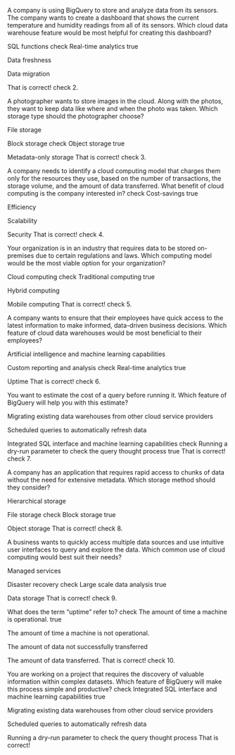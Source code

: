 
A company is using BigQuery to store and analyze data from its sensors. The company wants to create a dashboard that shows the current temperature and humidity readings from all of its sensors. Which cloud data warehouse feature would be most helpful for creating this dashboard?

SQL functions
check
Real-time analytics true

Data freshness

Data migration

That is correct!
check
2.

A photographer wants to store images in the cloud. Along with the photos, they want to keep data like where and when the photo was taken. Which storage type should the photographer choose?

File storage

Block storage
check
Object storage true

Metadata-only storage
That is correct!
check
3.

A company needs to identify a cloud computing model that charges them only for the resources they use, based on the number of transactions, the storage volume, and the amount of data transferred. What benefit of cloud computing is the company interested in?
check
Cost-savings true

Efficiency

Scalability

Security
That is correct!
check
4.

Your organization is in an industry that requires data to be stored on-premises due to certain regulations and laws. Which computing model would be the most viable option for your organization?

Cloud computing
check
Traditional computing true

Hybrid computing

Mobile computing
That is correct!
check
5.

A company wants to ensure that their employees have quick access to the latest information to make informed, data-driven business decisions. Which feature of cloud data warehouses would be most beneficial to their employees?

Artificial intelligence and machine learning capabilities

Custom reporting and analysis
check
Real-time analytics true

Uptime
That is correct!
check
6.

You want to estimate the cost of a query before running it. Which feature of BigQuery will help you with this estimate?

Migrating existing data warehouses from other cloud service providers

Scheduled queries to automatically refresh data

Integrated SQL interface and machine learning capabilities
check
Running a dry-run parameter to check the query thought process true
That is correct!
check
7.

A company has an application that requires rapid access to chunks of data without the need for extensive metadata. Which storage method should they consider?

Hierarchical storage

File storage
check
Block storage true

Object storage
That is correct!
check
8.

A business wants to quickly access multiple data sources and use intuitive user interfaces to query and explore the data. Which common use of cloud computing would best suit their needs?

Managed services

Disaster recovery
check
Large scale data analysis true

Data storage
That is correct!
check
9.

What does the term “uptime” refer to?
check
The amount of time a machine is operational. true

The amount of time a machine is not operational.

The amount of data not successfully transferred

The amount of data transferred.
That is correct!
check
10.

You are working on a project that requires the discovery of valuable information within complex datasets. Which feature of BigQuery will make this process simple and productive?
check
Integrated SQL interface and machine learning capabilities true

Migrating existing data warehouses from other cloud service providers

Scheduled queries to automatically refresh data

Running a dry-run parameter to check the query thought process
That is correct!